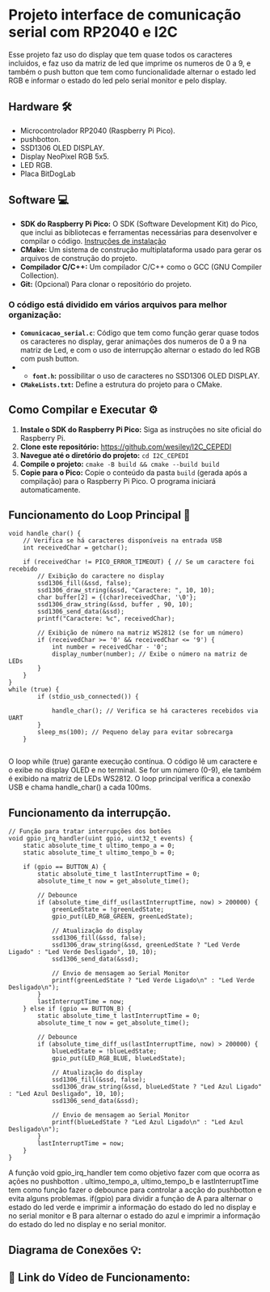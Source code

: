 # Projeto interface de comunicação serial com RP2040 e I2C 

Esse projeto faz uso do display que tem quase todos os caracteres incluidos, e faz uso da matriz de led que imprime os numeros de 0 a 9, e também o push button que tem como funcionalidade alternar o estado led RGB e informar o estado do led pelo serial monitor e pelo display.

## Hardware 🛠️

- Microcontrolador RP2040 (Raspberry Pi Pico).
- pushbotton.
- SSD1306 OLED DISPLAY.
- Display NeoPixel RGB 5x5.
- LED RGB.
- Placa BitDogLab

## Software 💻

* **SDK do Raspberry Pi Pico:** O SDK (Software Development Kit) do Pico, que inclui as bibliotecas e ferramentas necessárias para desenvolver e compilar o código. [Instruções de instalação](https://www.raspberrypi.com/documentation/pico/getting-started/)
* **CMake:** Um sistema de construção multiplataforma usado para gerar os arquivos de construção do projeto.
* **Compilador C/C++:**  Um compilador C/C++ como o GCC (GNU Compiler Collection).
* **Git:** (Opcional) Para clonar o repositório do projeto.


### O código está dividido em vários arquivos para melhor organização:

- **`Comunicacao_serial.c`**: Código que tem como função gerar quase todos os caracteres no display, gerar animações dos numeros de 0 a 9 na matriz de Led, e com o uso de interrupção alternar o estado do led RGB com push button.
- - **`font.h`:** possibilitar o uso de caracteres no SSD1306 OLED DISPLAY.
- **`CMakeLists.txt`:** Define a estrutura do projeto para o CMake.



## Como Compilar e Executar ⚙️

1. **Instale o SDK do Raspberry Pi Pico:** Siga as instruções no site oficial do Raspberry Pi.
2. **Clone este repositório:** https://github.com/wesiley/I2C_CEPEDI
3. **Navegue até o diretório do projeto:** `cd I2C_CEPEDI`
4. **Compile o projeto:** `cmake -B build && cmake --build build`
5. **Copie para o Pico:** Copie o conteúdo da pasta `build` (gerada após a compilação) para o Raspberry Pi Pico. O programa iniciará automaticamente.


## Funcionamento do Loop Principal 🔄 
```
void handle_char() {
    // Verifica se há caracteres disponíveis na entrada USB
    int receivedChar = getchar();

    if (receivedChar != PICO_ERROR_TIMEOUT) { // Se um caractere foi recebido
        // Exibição do caractere no display
        ssd1306_fill(&ssd, false);
        ssd1306_draw_string(&ssd, "Caractere: ", 10, 10);
        char buffer[2] = {(char)receivedChar, '\0'};
        ssd1306_draw_string(&ssd, buffer , 90, 10);
        ssd1306_send_data(&ssd);
        printf("Caractere: %c", receivedChar);

        // Exibição de número na matriz WS2812 (se for um número)
        if (receivedChar >= '0' && receivedChar <= '9') {
            int number = receivedChar - '0';
            display_number(number); // Exibe o número na matriz de LEDs
        }
    }
}
while (true) {
        if (stdio_usb_connected()) {
            
            handle_char(); // Verifica se há caracteres recebidos via UART
        }
        sleep_ms(100); // Pequeno delay para evitar sobrecarga
    }
   
  ```
O loop while (true) garante execução contínua. O código lê um caractere e o exibe no display OLED e no terminal. Se for um número (0-9), ele também é exibido na matriz de LEDs WS2812. O loop principal verifica a conexão USB e chama handle_char() a cada 100ms. 

## Funcionamento da interrupção.
```
// Função para tratar interrupções dos botões
void gpio_irq_handler(uint gpio, uint32_t events) {
    static absolute_time_t ultimo_tempo_a = 0;
    static absolute_time_t ultimo_tempo_b = 0;

    if (gpio == BUTTON_A) {
        static absolute_time_t lastInterruptTime = 0;
        absolute_time_t now = get_absolute_time();

        // Debounce
        if (absolute_time_diff_us(lastInterruptTime, now) > 200000) {
            greenLedState = !greenLedState;
            gpio_put(LED_RGB_GREEN, greenLedState);

            // Atualização do display
            ssd1306_fill(&ssd, false);
            ssd1306_draw_string(&ssd, greenLedState ? "Led Verde Ligado" : "Led Verde Desligado", 10, 10);
            ssd1306_send_data(&ssd);

            // Envio de mensagem ao Serial Monitor
            printf(greenLedState ? "Led Verde Ligado\n" : "Led Verde Desligado\n");
        }
        lastInterruptTime = now;
    } else if (gpio == BUTTON_B) {
        static absolute_time_t lastInterruptTime = 0;
        absolute_time_t now = get_absolute_time();

        // Debounce
        if (absolute_time_diff_us(lastInterruptTime, now) > 200000) {
            blueLedState = !blueLedState;
            gpio_put(LED_RGB_BLUE, blueLedState);

            // Atualização do display
            ssd1306_fill(&ssd, false);
            ssd1306_draw_string(&ssd, blueLedState ? "Led Azul Ligado" : "Led Azul Desligado", 10, 10);
            ssd1306_send_data(&ssd);

            // Envio de mensagem ao Serial Monitor
            printf(blueLedState ? "Led Azul Ligado\n" : "Led Azul Desligado\n");
        }
        lastInterruptTime = now;
    }
}
  ```
A função void gpio_irq_handler tem como objetivo fazer com que ocorra as ações no pushbotton . ultimo_tempo_a, ultimo_tempo_b e lastInterruptTime tem como função fazer o debounce para controlar a acção do pushbotton e evita alguns problemas. if(gpio) para dividir a função de A para alternar o estado do led verde e imprimir a informação do estado do led no display e no serial monitor e B  para alternar o estado do azul e imprimir a informação do estado do led no display e no serial monitor. 

## Diagrama de Conexões 💡:



  
 ## 🔗 Link do Vídeo de Funcionamento:


